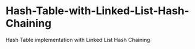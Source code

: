 # Hash-Table-with-Linked-List-Hash-Chaining
Hash Table implementation with Linked List Hash Chaining
